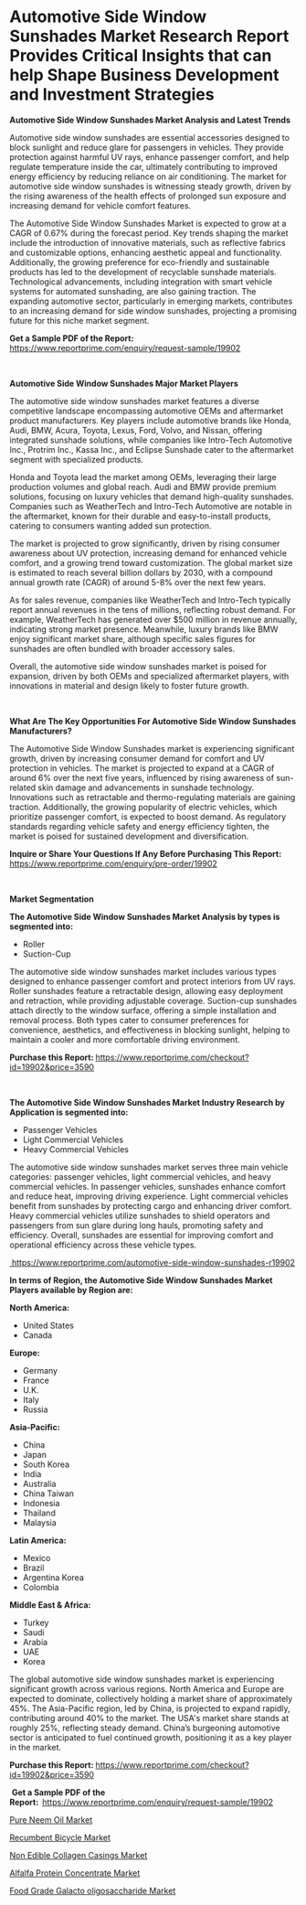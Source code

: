 <p><h1>Automotive Side Window Sunshades Market Research Report Provides Critical Insights that can help Shape Business Development and Investment Strategies</h1></p><p><strong>Automotive Side Window Sunshades Market Analysis and Latest Trends</strong></p>
<p><p>Automotive side window sunshades are essential accessories designed to block sunlight and reduce glare for passengers in vehicles. They provide protection against harmful UV rays, enhance passenger comfort, and help regulate temperature inside the car, ultimately contributing to improved energy efficiency by reducing reliance on air conditioning. The market for automotive side window sunshades is witnessing steady growth, driven by the rising awareness of the health effects of prolonged sun exposure and increasing demand for vehicle comfort features.</p><p>The Automotive Side Window Sunshades Market is expected to grow at a CAGR of 0.67% during the forecast period. Key trends shaping the market include the introduction of innovative materials, such as reflective fabrics and customizable options, enhancing aesthetic appeal and functionality. Additionally, the growing preference for eco-friendly and sustainable products has led to the development of recyclable sunshade materials. Technological advancements, including integration with smart vehicle systems for automated sunshading, are also gaining traction. The expanding automotive sector, particularly in emerging markets, contributes to an increasing demand for side window sunshades, projecting a promising future for this niche market segment.</p></p>
<p><strong>Get a Sample PDF of the Report:&nbsp;</strong> <a href="https://www.reportprime.com/enquiry/request-sample/19902?utm_campaign=3209&utm_medium=2&utm_source=Github&utm_content=ia&utm_term=17032025&utm_id=automotive-side-window-sunshades">https://www.reportprime.com/enquiry/request-sample/19902</a></p>
<p>&nbsp;</p>
<p><strong>Automotive Side Window Sunshades Major Market Players</strong></p>
<p><p>The automotive side window sunshades market features a diverse competitive landscape encompassing automotive OEMs and aftermarket product manufacturers. Key players include automotive brands like Honda, Audi, BMW, Acura, Toyota, Lexus, Ford, Volvo, and Nissan, offering integrated sunshade solutions, while companies like Intro-Tech Automotive Inc., Protrim Inc., Kassa Inc., and Eclipse Sunshade cater to the aftermarket segment with specialized products.</p><p>Honda and Toyota lead the market among OEMs, leveraging their large production volumes and global reach. Audi and BMW provide premium solutions, focusing on luxury vehicles that demand high-quality sunshades. Companies such as WeatherTech and Intro-Tech Automotive are notable in the aftermarket, known for their durable and easy-to-install products, catering to consumers wanting added sun protection.</p><p>The market is projected to grow significantly, driven by rising consumer awareness about UV protection, increasing demand for enhanced vehicle comfort, and a growing trend toward customization. The global market size is estimated to reach several billion dollars by 2030, with a compound annual growth rate (CAGR) of around 5-8% over the next few years.</p><p>As for sales revenue, companies like WeatherTech and Intro-Tech typically report annual revenues in the tens of millions, reflecting robust demand. For example, WeatherTech has generated over $500 million in revenue annually, indicating strong market presence. Meanwhile, luxury brands like BMW enjoy significant market share, although specific sales figures for sunshades are often bundled with broader accessory sales.</p><p>Overall, the automotive side window sunshades market is poised for expansion, driven by both OEMs and specialized aftermarket players, with innovations in material and design likely to foster future growth.</p></p>
<p>&nbsp;</p>
<p><strong>What Are The Key Opportunities For Automotive Side Window Sunshades Manufacturers?</strong></p>
<p><p>The Automotive Side Window Sunshades market is experiencing significant growth, driven by increasing consumer demand for comfort and UV protection in vehicles. The market is projected to expand at a CAGR of around 6% over the next five years, influenced by rising awareness of sun-related skin damage and advancements in sunshade technology. Innovations such as retractable and thermo-regulating materials are gaining traction. Additionally, the growing popularity of electric vehicles, which prioritize passenger comfort, is expected to boost demand. As regulatory standards regarding vehicle safety and energy efficiency tighten, the market is poised for sustained development and diversification.</p></p>
<p><strong>Inquire or Share Your Questions If Any Before Purchasing This Report:</strong> <a href="https://www.reportprime.com/enquiry/pre-order/19902?utm_campaign=3209&utm_medium=2&utm_source=Github&utm_content=ia&utm_term=17032025&utm_id=automotive-side-window-sunshades">https://www.reportprime.com/enquiry/pre-order/19902</a></p>
<p>&nbsp;</p>
<p><strong>Market Segmentation</strong></p>
<p><strong>The Automotive Side Window Sunshades Market Analysis by types is segmented into:</strong></p>
<p><ul><li>Roller</li><li>Suction-Cup</li></ul></p>
<p><p>The automotive side window sunshades market includes various types designed to enhance passenger comfort and protect interiors from UV rays. Roller sunshades feature a retractable design, allowing easy deployment and retraction, while providing adjustable coverage. Suction-cup sunshades attach directly to the window surface, offering a simple installation and removal process. Both types cater to consumer preferences for convenience, aesthetics, and effectiveness in blocking sunlight, helping to maintain a cooler and more comfortable driving environment.</p></p>
<p><strong>Purchase this Report:&nbsp;</strong><a href="https://www.reportprime.com/checkout?id=19902&price=3590&utm_campaign=3209&utm_medium=2&utm_source=Github&utm_content=ia&utm_term=17032025&utm_id=automotive-side-window-sunshades">https://www.reportprime.com/checkout?id=19902&price=3590</a></p>
<p>&nbsp;</p>
<p><strong>The Automotive Side Window Sunshades Market Industry Research by Application is segmented into:</strong></p>
<p><ul><li>Passenger Vehicles</li><li>Light Commercial Vehicles</li><li>Heavy Commercial Vehicles</li></ul></p>
<p><p>The automotive side window sunshades market serves three main vehicle categories: passenger vehicles, light commercial vehicles, and heavy commercial vehicles. In passenger vehicles, sunshades enhance comfort and reduce heat, improving driving experience. Light commercial vehicles benefit from sunshades by protecting cargo and enhancing driver comfort. Heavy commercial vehicles utilize sunshades to shield operators and passengers from sun glare during long hauls, promoting safety and efficiency. Overall, sunshades are essential for improving comfort and operational efficiency across these vehicle types.</p></p>
<p><a href="https://www.reportprime.com/automotive-side-window-sunshades-r19902?utm_campaign=3209&utm_medium=2&utm_source=Github&utm_content=ia&utm_term=17032025&utm_id=automotive-side-window-sunshades">&nbsp;https://www.reportprime.com/automotive-side-window-sunshades-r19902</a></p>
<p><strong>In terms of Region, the Automotive Side Window Sunshades Market Players available by Region are:</strong></p>
<p>
    <p> <strong> North America: </strong>
        <ul>
            <li>United States</li>
            <li>Canada</li>
        </ul>
        </p> 
    <p> <strong> Europe: </strong>
        <ul>
            <li>Germany</li>
            <li>France</li>
            <li>U.K.</li>
            <li>Italy</li>
            <li>Russia</li>
        </ul>
        </p> 
    <p> <strong> Asia-Pacific: </strong>
        <ul>
            <li>China</li>
            <li>Japan</li>
            <li>South Korea</li>
            <li>India</li>
            <li>Australia</li>
            <li>China Taiwan</li>
            <li>Indonesia</li>
            <li>Thailand</li>
            <li>Malaysia</li>
        </ul>
        </p> 
    <p> <strong> Latin America: </strong>
        <ul>
            <li>Mexico</li>
            <li>Brazil</li>
            <li>Argentina Korea</li>
            <li>Colombia</li>
        </ul>
        </p> 
    <p> <strong> Middle East & Africa: </strong>
        <ul>
            <li>Turkey</li>
            <li>Saudi</li>
            <li>Arabia</li>
            <li>UAE</li>
            <li>Korea</li>
        </ul>
    </p>
    </p>
<p><p>The global automotive side window sunshades market is experiencing significant growth across various regions. North America and Europe are expected to dominate, collectively holding a market share of approximately 45%. The Asia-Pacific region, led by China, is projected to expand rapidly, contributing around 40% to the market. The USA's market share stands at roughly 25%, reflecting steady demand. China’s burgeoning automotive sector is anticipated to fuel continued growth, positioning it as a key player in the market.</p></p>
<p><strong>Purchase this Report: </strong><a href="https://www.reportprime.com/checkout?id=19902&price=3590&utm_campaign=3209&utm_medium=2&utm_source=Github&utm_content=ia&utm_term=17032025&utm_id=automotive-side-window-sunshades">https://www.reportprime.com/checkout?id=19902&price=3590</a></p>
<p>&nbsp;<strong>Get a Sample PDF of the Report:&nbsp;&nbsp;</strong><a href="https://www.reportprime.com/enquiry/request-sample/19902?utm_campaign=3209&utm_medium=2&utm_source=Github&utm_content=ia&utm_term=17032025&utm_id=automotive-side-window-sunshades">https://www.reportprime.com/enquiry/request-sample/19902</a></p>
<p><strong></strong></p>
<p><p><a href="https://www.linkedin.com/pulse/pure-neem-oil-market-trends-growth-drivers-demand-supply-trade-4ly1c?utm_campaign=3209&utm_medium=2&utm_source=Github&utm_content=ia&utm_term=17032025&utm_id=automotive-side-window-sunshades">Pure Neem Oil Market</a></p><p><a href="https://github.com/leyesamilej/Market-Research-Report-List-1/blob/main/recumbent-bicycle-market.md?utm_campaign=3209&utm_medium=2&utm_source=Github&utm_content=ia&utm_term=17032025&utm_id=automotive-side-window-sunshades">Recumbent Bicycle Market</a></p><p><a href="https://www.linkedin.com/pulse/53-cagr-non-edible-collagen-casings-market-2025-2032-growth-7hmhc?utm_campaign=3209&utm_medium=2&utm_source=Github&utm_content=ia&utm_term=17032025&utm_id=automotive-side-window-sunshades">Non Edible Collagen Casings Market</a></p><p><a href="https://www.linkedin.com/pulse/alfalfa-protein-concentrate-market-overview-significant-growth-vehxc?utm_campaign=3209&utm_medium=2&utm_source=Github&utm_content=ia&utm_term=17032025&utm_id=automotive-side-window-sunshades">Alfalfa Protein Concentrate Market</a></p><p><a href="https://www.linkedin.com/pulse/market-report-covering-food-grade-galacto-oligosaccharidemarket-qvpof?utm_campaign=3209&utm_medium=2&utm_source=Github&utm_content=ia&utm_term=17032025&utm_id=automotive-side-window-sunshades">Food Grade Galacto oligosaccharide Market</a></p></p>
